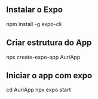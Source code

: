 Instalar o Expo
-----------------------
npm install -g expo-cli


Criar estrutura do App
-----------------------
npx create-expo-app AuriApp


Iniciar o app com expo
-----------------------
cd AuriApp
npx expo start